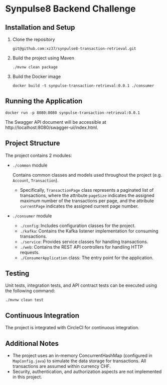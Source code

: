 # Synpulse8 Backend Challenge

## Installation and Setup
1. Clone the repository
   ```
   git@github.com:xz37/synpulse8-transaction-retrieval.git
   ```

2. Build the project using Maven

   ```
   ./mvnw clean package
   ```

3. Build the Docker image
   ```
   docker build -t synpulse-transaction-retrieval:0.0.1 ./consumer
   ```

## Running the Application
   ```
  docker run -p 8080:8080 synpulse-transaction-retrieval:0.0.1
   ```
The Swagger API document will be accessible at http://localhost:8080/swagger-ui/index.html.

## Project Structure
The project contains 2 modules:
- ``./common`` module

  Contains common classes and models used throughout the project (e.g. `Account`, `Transaction`). 

  - Specifically, `TransactionPage` class represents a paginated list of transactions, where the attribute `pageSize` indicates the assigned maximum number of the transactions per page, and the attribute `currentPage` indicates the assigned current page number.

- ``./consumer`` module
  - ``./config``: Includes configuration classes for the project. 
  - ``./kafka``: Contains the Kafka listener implementation for consuming transactions. 
  - ``./service``: Provides service classes for handling transactions. 
  - ``./web``: Contains the REST API controllers for handling HTTP requests. 
  - `./ConsumerApplication` class: The entry point for the application.

## Testing
Unit tests, integration tests, and API contract tests can be executed using the following command:
```
./mvnw clean test
```

## Continuous Integration
The project is integrated with CircleCI for continuous integration.

## Additional Notes
- The project uses an in-memory ConcurrentHashMap (configured in ``MapConfig.java``) to simulate the data storage for transactions. All transactions are assumed within  currency CHF. 
- Security, authentication, and authorization aspects are not implemented in this project.
